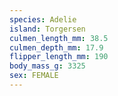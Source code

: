 ```yaml
---
species: Adelie
island: Torgersen
culmen_length_mm: 38.5
culmen_depth_mm: 17.9
flipper_length_mm: 190
body_mass_g: 3325
sex: FEMALE
---
```

